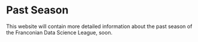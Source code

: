 # Past Season



This website will contain more detailed information about the past season of the  Franconian Data Science League, soon.
